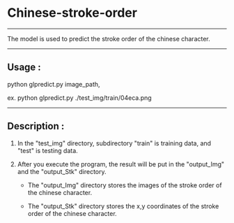 # Chinese-stroke-order

---

The model is used to predict the stroke order of the chinese character.

---

## Usage : 

python glpredict.py image_path,

ex. python glpredict.py ./test_img/train/04eca.png

---

## Description : 

1. In the "test_img" directory, subdirectory "train" is training data, and "test" is testing data.

2. After you execute the program, 
the result will be put in the "output_Img" and the "output_Stk" directory.

   - The "output_Img" directory stores the images of the stroke order of the chinese character.
   
   - The "output_Stk" directory stores the x,y coordinates of the stroke order of the chinese character.
